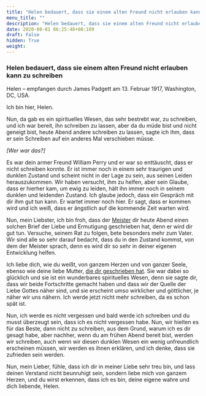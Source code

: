 ```yaml
---
title: "Helen bedauert, dass sie einem alten Freund nicht erlauben kann zu schreiben"
menu_title: ""
description: "Helen bedauert, dass sie einem alten Freund nicht erlauben kann zu schreiben"
date: 2020-08-01 06:25:48+00:109
draft: False
hidden: True
weight:
---
```

### Helen bedauert, dass sie einem alten Freund nicht erlauben kann zu schreiben

Helen – empfangen durch James Padgett am 13. Februar 1917, Washington, DC, USA.

Ich bin hier, Helen.

Nun, da gab es ein spirituelles Wesen, das sehr bestrebt war, zu schreiben, und ich war bereit, ihn schreiben zu lassen, aber da du müde bist und nicht geneigt bist, heute Abend andere schreiben zu lassen, sagte ich ihm, dass er sein Schreiben auf ein anderes Mal verschieben müsse.

*[Wer war das?]*

Es war dein armer Freund William Perry und er war so enttäuscht, dass er nicht schreiben konnte. Er ist immer noch in einem sehr traurigen und dunklen Zustand und scheint nicht in der Lage zu sein, aus seinen Leiden herauszukommen. Wir haben versucht, ihm zu helfen, aber sein Glaube, dass er hierher kam, um ewig zu leiden, hält ihn immer noch in seinem dunklen und leidenden Zustand. Ich glaube jedoch, dass ein Gespräch mit dir ihm gut tun kann. Er wartet immer noch hier. Er sagt, dass er kommen wird und ich weiß, dass er ängstlich auf die kommende Zeit warten wird.

Nun, mein Liebster, ich bin froh, dass der [Meister](/padgett-botschaften/padgett-botschaften-in-reihenfolge-des-datums/padgett-botschaften-1917/jesus-kuendigt-eine-botschaft-ueber-die-menschliche-seele-an-jep-jesus-13-februar-1917/) dir heute Abend einen solchen Brief der Liebe und Ermutigung geschrieben hat, denn er wird dir gut tun. Versuche, seinem Rat zu folgen, bete besonders mehr zum Vater. Wir sind alle so sehr darauf bedacht, dass du in den Zustand kommst, von dem der Meister sprach, denn es wird dir so sehr in deiner eigenen Entwicklung helfen.

Ich liebe dich, wie du weißt, von ganzem Herzen und von ganzer Seele, ebenso wie deine liebe Mutter, [die dir geschrieben hat](/padgett-botschaften/padgett-botschaften-in-reihenfolge-des-datums/padgett-botschaften-1917/die-mutter-von-herrn-padgett-versichert-ihm-dass-die-spirituellen-wesen-wirklich-die-sind-als-die-sie-sich-ausgeben-jep-ann-padgett-13-februar-1917/). Sie war dabei so glücklich und sie ist ein wunderbares spirituelles Wesen, denn sie sagte dir, dass wir beide Fortschritte gemacht haben und dass wir der Quelle der Liebe Gottes näher sind, und sie erscheint umso wirklicher und göttlicher, je näher wir uns nähern. Ich werde jetzt nicht mehr schreiben, da es schon spät ist.

Nun, ich werde es nicht vergessen und bald werde ich schreiben und du musst überzeugt sein, dass ich es nicht vergessen habe. Nun, wir hielten es für das Beste, dann nicht zu schreiben, aus dem Grund, warum ich es dir gesagt habe, aber nachher, wenn du am frühen Abend bereit bist, werden wir schreiben, auch wenn wir diesen dunklen Wesen ein wenig unfreundlich erscheinen müssen, wir werden es ihnen erklären, und ich denke, dass sie zufrieden sein werden.

Nun, mein Lieber, fühle, dass ich dir in meiner Liebe sehr treu bin, und lass deinen Verstand nicht beunruhigt sein, sondern liebe mich von ganzem Herzen, und du wirst erkennen, dass ich es bin, deine eigene wahre und dich liebende, Helen.  
